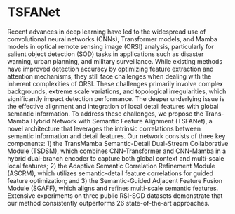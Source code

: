 # TSFANet

  Recent advances in deep learning have led to the widespread use of convolutional neural networks (CNNs), Transformer models, and Mamba models in optical remote sensing image (ORSI) analysis, particularly for salient object detection (SOD) tasks in applications such as disaster warning, urban planning, and military surveillance. While existing methods have improved detection accuracy by optimizing feature extraction and attention mechanisms, they still face challenges when dealing with the inherent complexities of ORSI. These challenges primarily involve complex backgrounds, extreme scale variations, and topological irregularities, which significantly impact detection performance. The deeper underlying issue is the effective alignment and integration of local detail features with global semantic information. To address these challenges, we propose the Trans-Mamba Hybrid Network with Semantic Feature Alignment (TSFANet), a novel architecture that leverages the intrinsic correlations between semantic information and detail features. Our network consists of three key components: 1) the TransMamba Semantic-Detail Dual-Stream Collaborative Module (TSDSM), which combines CNN-Transformer and CNN-Mamba in a hybrid dual-branch encoder to capture both global context and multi-scale local features; 2) the Adaptive Semantic Correlation Refinement Module (ASCRM), which utilizes semantic-detail feature correlations for guided feature optimization; and 3) the Semantic-Guided Adjacent Feature Fusion Module (SGAFF), which aligns and refines multi-scale semantic features. Extensive experiments on three public RSI-SOD datasets demonstrate that our method consistently outperforms 26 state-of-the-art approaches.
